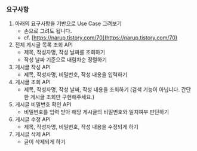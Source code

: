 ### **요구사항**

1. 아래의 요구사항을 기반으로 Use Case 그려보기
   - 손으로 그려도 됩니다.
   - cf. [https://narup.tistory.com/70](https://narup.tistory.com/70)
2. 전체 게시글 목록 조회 API
   - 제목, 작성자명, 작성 날짜를 조회하기
   - 작성 날짜 기준으로 내림차순 정렬하기
3. 게시글 작성 API
   - 제목, 작성자명, 비밀번호, 작성 내용을 입력하기
4. 게시글 조회 API
   - 제목, 작성자명, 작성 날짜, 작성 내용을 조회하기
     (검색 기능이 아닙니다. 간단한 게시글 조회만 구현해주세요.)
5. 게시글 비밀번호 확인 API
   - 비밀번호를 입력 받아 해당 게시글의 비밀번호와 일치여부 판단하기
6. 게시글 수정 API
   - 제목, 작성자명, 비밀번호, 작성 내용을 수정되게 하기
7. 게시글 삭제 API
   - 글이 삭제되게 하기

